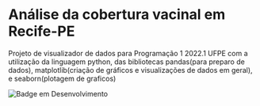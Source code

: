 # Análise da cobertura vacinal em Recife-PE
Projeto de visualizador de dados para Programação 1 2022.1 UFPE com a utilização da linguagem python, das bibliotecas pandas(para preparo de dados), matplotlib(criação de gráficos e visualizações de dados em geral), e seaborn(plotagem de graficos)


![Badge em Desenvolvimento](http://img.shields.io/static/v1?label=STATUS&message=EM%20DESENVOLVIMENTO&color=GREEN&style=for-the-badge)



